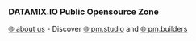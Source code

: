### DATAMIX.IO Public Opensource Zone
[🌐 about us](https://datamix.io) - Discover
[🌐 pm.studio](https://pm.studio) and [🌐 pm.builders](https://pm.builders)
